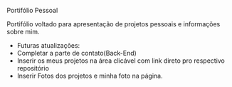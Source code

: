 Portifólio Pessoal

Portifólio voltado para apresentação de projetos pessoais e informações sobre mim.

- Futuras atualizações:
- Completar a parte de contato(Back-End)
- Inserir os meus projetos na área clicável com link direto pro respectivo repositório
- Inserir Fotos dos projetos e minha foto na página.
